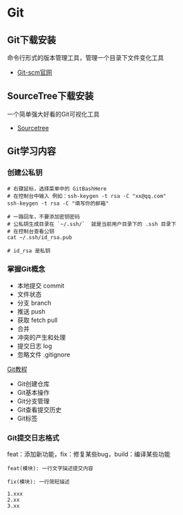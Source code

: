 # Git

## Git下载安装

命令行形式的版本管理工具，管理一个目录下文件变化工具

- [Git-scm官网](https://git-scm.com/)

## SourceTree下载安装

一个简单强大好看的Git可视化工具

- [Sourcetree](https://www.sourcetreeapp.com/)

## Git学习内容

### 创建公私钥

```text
# 右键鼠标，选择菜单中的 GitBashHere
# 在控制台中输入 例如：ssh-keygen -t rsa -C "xx@qq.com"
ssh-keygen -t rsa -C "填写你的邮箱"

# 一路回车，不要添加密钥密码
# 公私钥生成目录在 `~/.ssh/`  就是当前用户目录下的 .ssh 目录下
# 在控制台查看公钥
cat ~/.ssh/id_rsa.pub

# id_rsa 是私钥
```

### 掌握Git概念

- 本地提交 commit
- 文件状态
- 分支 branch
- 推送 push
- 获取 fetch  pull
- 合并
- 冲突的产生和处理
- 提交日志 log
- 忽略文件 .gitignore

[Git教程](https://www.runoob.com/git/git-tutorial.html)

- Git创建仓库
- Git基本操作
- Git分支管理
- Git查看提交历史
- Git标签

### Git提交日志格式

feat：添加新功能，fix：修复某些bug，build：编译某些功能

```text
feat(模块): 一行文字描述提交内容
```

```text
fix(模块): 一行简短描述

1.xxx
2.xx
3.xx
```
